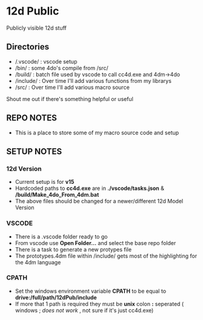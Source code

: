 # 12d Public

Publicly visible 12d stuff

## Directories
* /.vscode/ : vscode setup
* /bin/     : some 4do's compile from /src/
* /build/   : batch file used by vscode to call cc4d.exe and 4dm->4do
* /include/ : Over time I'll add various functions from my librarys
* /src/     : Over time I'll add various macro source

Shout me out if there's something helpful or useful

## REPO NOTES

* This is a place to store some of my macro source code and setup

## SETUP NOTES

### 12d Version
* Current setup is for **v15**
* Hardcoded paths to **cc4d.exe** are in __./vscode/tasks.json__ & __/build/Make_4do_From_4dm.bat__
* The above files should be changed for a newer/different 12d Model Version

### VSCODE
* There is a .vscode folder ready to go
* From vscode use **Open Folder...** and select the base repo folder
* There is a task to generate a new protypes file
* The prototypes.4dm file within /include/ gets most of the highlighting for the 4dm language

### CPATH
* Set the windows environment variable **CPATH** to be equal to **drive:/full/path/12dPub/include**
* If more that 1 path is required they must be **unix** colon **:** seperated ( windows ; _does not work_ , not sure if it's just cc4d.exe)
